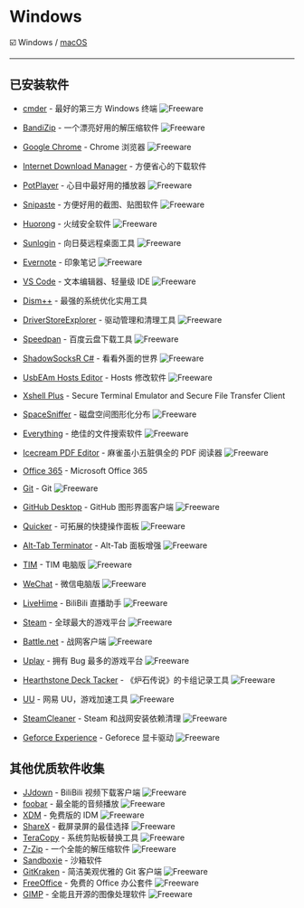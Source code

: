# Windows

:ballot_box_with_check: Windows / [macOS](https://github.com/aoitechs/my-app-list/tree/master/macos)

---

## 已安装软件

- [cmder](http://cmder.net/) - 最好的第三方 Windows 终端 ![Freeware][Freeware Icon]
- [BandiZip](https://cn.bandisoft.com/bandizip/dl.php?web) - 一个漂亮好用的解压缩软件 ![Freeware][Freeware Icon]
- [Google Chrome](https://www.google.com/intl/zh-CN_ALL/chrome/) - Chrome 浏览器 ![Freeware][Freeware Icon]
- [Internet Download Manager](https://www.internetdownloadmanager.com/download.html) - 方便省心的下载软件
- [PotPlayer](https://potplayer.daum.net/) - 心目中最好用的播放器 ![Freeware][Freeware Icon]
- [Snipaste](https://zh.snipaste.com/) - 方便好用的截图、贴图软件 ![Freeware][Freeware Icon]
- [Huorong](https://www.huorong.cn/) - 火绒安全软件 ![Freeware][Freeware Icon]
- [Sunlogin](https://sunlogin.oray.com/zh_CN/download) - 向日葵远程桌面工具 ![Freeware][Freeware Icon]
- [Evernote](https://www.yinxiang.com/download/) - 印象笔记 ![Freeware][Freeware Icon]
- [VS Code](https://code.visualstudio.com/) - 文本编辑器、轻量级 IDE ![Freeware][Freeware Icon]
- [Dism++](https://www.chuyu.me/zh-Hans/) - 最强的系统优化实用工具
- [DriverStoreExplorer](https://github.com/lostindark/DriverStoreExplorer/releases) - 驱动管理和清理工具 ![Freeware][Freeware Icon]
- [Speedpan](https://www.speedpan.com/) - 百度云盘下载工具 ![Freeware][Freeware Icon]
- [ShadowSocksR C#](https://github.com/shadowsocksrr/shadowsocksr-csharp/releases) - 看看外面的世界 ![Freeware][Freeware Icon]
- [UsbEAm Hosts Editor](https://www.dogfight360.com/blog/475/) - Hosts 修改软件 ![Freeware][Freeware Icon]
- [Xshell Plus](https://www.netsarang.com/download/main.html) - Secure Terminal Emulator and Secure File Transfer Client
- [SpaceSniffer](http://www.uderzo.it/main_products/space_sniffer/) - 磁盘空间图形化分布 ![Freeware][Freeware Icon]
- [Everything](http://www.voidtools.com/downloads/) - 绝佳的文件搜索软件 ![Freeware][Freeware Icon]
- [Icecream PDF Editor](https://icecreamapps.com/PDF-Editor/) - 麻雀虽小五脏俱全的 PDF 阅读器 ![Freeware][Freeware Icon]
- [Office 365](https://portal.office.com/OLS/MySoftware.aspx) - Microsoft Office 365
- [Git](https://git-scm.com/) - Git ![Freeware][Freeware Icon]
- [GitHub Desktop](https://desktop.github.com/) - GitHub 图形界面客户端 ![Freeware][Freeware Icon]
- [Quicker](https://getquicker.net/) - 可拓展的快捷操作面板 ![Freeware][Freeware Icon]
- [Alt-Tab Terminator](https://www.ntwind.com/software/alttabter.html) - Alt-Tab 面板增强 ![Freeware][Freeware Icon]

- [TIM](https://tim.qq.com/) - TIM 电脑版 ![Freeware][Freeware Icon]
- [WeChat](https://pc.weixin.qq.com/) - 微信电脑版 ![Freeware][Freeware Icon]
- [LiveHime](https://live.bilibili.com/liveHime) - BiliBili 直播助手 ![Freeware][Freeware Icon]
- [Steam](https://store.steampowered.com/about/) - 全球最大的游戏平台 ![Freeware][Freeware Icon]
- [Battle.net](https://cn.blizzard.com/zh-cn/apps/battle.net/desktop) - 战网客户端 ![Freeware][Freeware Icon]
- [Uplay](https://uplay.ubi.com/) - 拥有 Bug 最多的游戏平台 ![Freeware][Freeware Icon]
- [Hearthstone Deck Tacker](https://hsdecktracker.net/download/) - 《炉石传说》的卡组记录工具 ![Freeware][Freeware Icon]
- [UU](https://uu.163.com/) - 网易 UU，游戏加速工具 ![Freeware][Freeware Icon]
- [SteamCleaner](https://github.com/Codeusa/SteamCleaner/releases) - Steam 和战网安装依赖清理 ![Freeware][Freeware Icon]
- [Geforce Experience](https://www.nvidia.com/en-us/geforce/geforce-experience/) - Geforece 显卡驱动 ![Freeware][Freeware Icon]

## 其他优质软件收集

- [JJdown](http://client.jijidown.com/) - BiliBili 视频下载客户端 ![Freeware][Freeware Icon]
- [foobar](https://www.foobar2000.org/download) - 最全能的音频播放 ![Freeware][Freeware Icon]
- [XDM](http://xdman.sourceforge.net/#downloads) - 免费版的 IDM ![Freeware][Freeware Icon]
- [ShareX](https://github.com/ShareX/ShareX/releases/tag/v12.1.1) - 截屏录屏的最佳选择 ![Freeware][Freeware Icon]
- [TeraCopy](https://www.codesector.com/teracopy) - 系统剪贴板替换工具 ![Freeware][Freeware Icon]
- [7-Zip](https://www.7-zip.org/) - 一个全能的解压缩软件 ![Freeware][Freeware Icon]
- [Sandboxie](https://www.sandboxie.com/) - 沙箱软件
- [GitKraken](https://www.gitkraken.com/) - 简洁美观优雅的 Git 客户端 ![Freeware][Freeware Icon]
- [FreeOffice](https://www.freeoffice.com/zh/) - 免费的 Office 办公套件 ![Freeware][Freeware Icon]
- [GIMP](https://www.gimp.org/downloads/) - 全能且开源的图像处理软件 ![Freeware][Freeware Icon]

[Freeware Icon]: https://cdn.rawgit.com/Awesome-Windows/Awesome/master/media/free.svg
